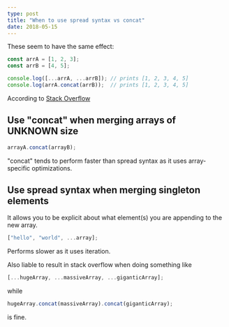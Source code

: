 ```yaml
---
type: post
title: "When to use spread syntax vs concat"
date: 2018-05-15
---
```


These seem to have the same effect:
```js
const arrA = [1, 2, 3];
const arrB = [4, 5];

console.log([...arrA, ...arrB]); // prints [1, 2, 3, 4, 5]
console.log(arrA.concat(arrB));  // prints [1, 2, 3, 4, 5]
```

According to [Stack Overflow](https://stackoverflow.com/questions/48865710/spread-operator-vs-array-concat)

## Use "concat" when merging arrays of UNKNOWN size

```js
arrayA.concat(arrayB);
```

"concat" tends to perform faster than spread syntax as it uses array-specific optimizations.

## Use spread syntax when merging singleton elements

It allows you to be explicit about what element(s) you are appending to the new array.

```js
["hello", "world", ...array];
```

Performs slower as it uses iteration.

Also liable to result in stack overflow when doing something like
```js
[...hugeArray, ...massiveArray, ...giganticArray];
```
 
while
```js
hugeArray.concat(massiveArray).concat(giganticArray); 
```
is fine.
